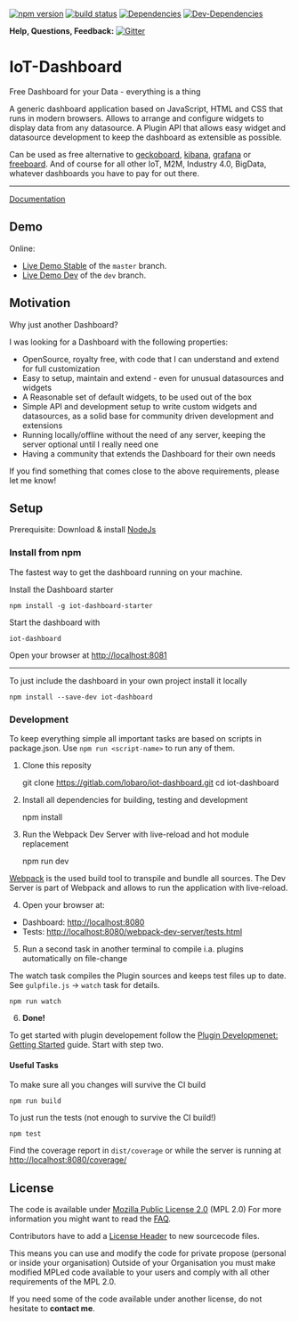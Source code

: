[![npm version](https://badge.fury.io/js/iot-dashboard.svg)](https://badge.fury.io/js/iot-dashboard) [![build status](https://gitlab.com/lobaro/iot-dashboard/badges/master/build.svg)](https://gitlab.com/lobaro/iot-dashboard/commits/master) [![Dependencies](https://david-dm.org/niondir/iot-dashboard.svg)](https://david-dm.org/niondir/iot-dashboard) [![Dev-Dependencies](https://david-dm.org/niondir/iot-dashboard/dev-status.svg)](https://david-dm.org/niondir/iot-dashboard#info=devDependencies)


**Help, Questions, Feedback:**  [![Gitter](https://badges.gitter.im/iot-dashboard/Lobby.svg)](https://gitter.im/iot-dashboard/Lobby?utm_source=badge&utm_medium=badge&utm_campaign=pr-badge&utm_content=body_badge)

# IoT-Dashboard
Free Dashboard for your Data - everything is a thing

A generic dashboard application based on JavaScript, HTML and CSS that runs in modern browsers.
Allows to arrange and configure widgets to display data from any datasource.
A Plugin API that allows easy widget and datasource development to keep the dashboard as extensible as possible.

Can be used as free alternative to [geckoboard](https://www.geckoboard.com), [kibana](https://www.elastic.co/products/kibana), [grafana](http://grafana.org/) or [freeboard](https://freeboard.io/).
And of course for all other IoT, M2M, Industry 4.0, BigData, whatever dashboards you have to pay for out there.

---

[Documentation](https://gitlab.com/lobaro/iot-dashboard/wikis/home)

## Demo ##

Online:

* [Live Demo Stable](http://demo.iot-dashboard.org/) of the `master` branch.
* [Live Demo Dev](http://demo.iot-dashboard.org/branch/dev/) of the `dev` branch.

## Motivation ##
Why just another Dashboard?

I was looking for a Dashboard with the following properties:

- OpenSource, royalty free, with code that I can understand and extend for full customization
- Easy to setup, maintain and extend - even for unusual datasources and widgets
- A Reasonable set of default widgets, to be used out of the box
- Simple API and development setup to write custom widgets and datasources, as a solid base for community driven development and extensions
- Running locally/offline without the need of any server, keeping the server optional until I really need one
- Having a community that extends the Dashboard for their own needs

If you find something that comes close to the above requirements, please let me know!

## Setup ##

Prerequisite: Download & install [NodeJs](https://nodejs.org)

### Install from npm ###

The fastest way to get the dashboard running on your machine.

Install the Dashboard starter

    npm install -g iot-dashboard-starter

Start the dashboard with

    iot-dashboard

Open your browser at [http://localhost:8081](http://localhost:8081)

---

To just include the dashboard in your own project install it locally

    npm install --save-dev iot-dashboard

### Development ###

To keep everything simple all important tasks are based on scripts in package.json. Use `npm run <script-name>` to run any of them.

1) Clone this reposity 

    git clone https://gitlab.com/lobaro/iot-dashboard.git
    cd iot-dashboard

2) Install all dependencies for building, testing and development

    npm install

3) Run the Webpack Dev Server with live-reload and hot module replacement

    npm run dev

 [Webpack](https://webpack.github.io/) is the used build tool to transpile and bundle all sources. The Dev Server is part of Webpack and allows to run the application with live-reload.

4) Open your browser at: 

* Dashboard: [http://localhost:8080](http://localhost:8080) 
* Tests: [http://localhost:8080/webpack-dev-server/tests.html](http://localhost:8080/webpack-dev-server/tests.html)

5) Run a second task in another terminal to compile i.a. plugins automatically on file-change

The watch task compiles the Plugin sources and keeps test files up to date. See `gulpfile.js` -> `watch` task for details.

    npm run watch
    
6) **Done!**
    
To get started with plugin developement follow the [Plugin Developmenet: Getting Started](https://gitlab.com/lobaro/iot-dashboard/wikis/pluginDevGettingStarted.md) guide. Start with step two.

#### Useful Tasks

To make sure all you changes will survive the CI build

    npm run build

To just run the tests (not enough to survive the CI build!)

    npm test

Find the coverage report in `dist/coverage` or while the server is running at [http://localhost:8080/coverage/](http://localhost:8080/coverage/)

## License ##
The code is available under [Mozilla Public License 2.0](https://www.mozilla.org/en-US/MPL/) (MPL 2.0)
For more information you might want to read the [FAQ](https://www.mozilla.org/en-US/MPL/2.0/FAQ/).

Contributors have to add a [License Header](https://www.mozilla.org/en-US/MPL/headers/) to new sourcecode files.

This means you can use and modify the code for private propose (personal or inside your organisation)
Outside of your Organisation you must make modified MPLed code available to your users and comply with all other requirements of the MPL 2.0.

If you need some of the code available under another license, do not hesitate to **contact me**.
